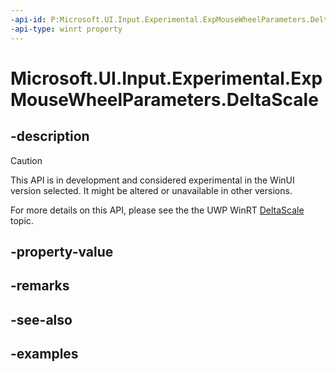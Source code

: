 ```yaml
---
-api-id: P:Microsoft.UI.Input.Experimental.ExpMouseWheelParameters.DeltaScale
-api-type: winrt property
---
```


# Microsoft.UI.Input.Experimental.ExpMouseWheelParameters.DeltaScale

<!--
public float DeltaScale { get; set; }
-->

## -description

> [!CAUTION]
> This API is in development and considered experimental in the WinUI version selected. It might be altered or unavailable in other versions.

For more details on this API, please see the the UWP WinRT [DeltaScale](/uwp/api/windows.ui.input.mousewheelparameters.deltascale) topic.

## -property-value

## -remarks

## -see-also

## -examples
